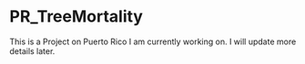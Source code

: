 # PR_TreeMortality
This is a Project on Puerto Rico I am currently working on.
I will update more details later.

